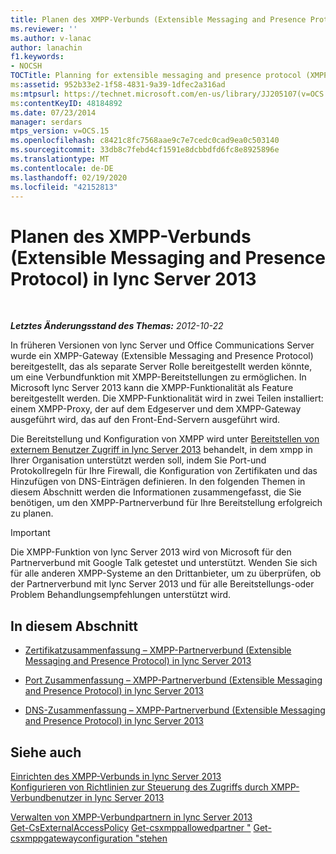 ```yaml
---
title: Planen des XMPP-Verbunds (Extensible Messaging and Presence Protocol)
ms.reviewer: ''
ms.author: v-lanac
author: lanachin
f1.keywords:
- NOCSH
TOCTitle: Planning for extensible messaging and presence protocol (XMPP) federation
ms:assetid: 952b33e2-1f58-4831-9a39-1dfec2a316ad
ms:mtpsurl: https://technet.microsoft.com/en-us/library/JJ205107(v=OCS.15)
ms:contentKeyID: 48184892
ms.date: 07/23/2014
manager: serdars
mtps_version: v=OCS.15
ms.openlocfilehash: c8421c8fc7568aae9c7e7cedc0cad9ea0c503140
ms.sourcegitcommit: 33db8c7febd4cf1591e8dcbbdfd6fc8e8925896e
ms.translationtype: MT
ms.contentlocale: de-DE
ms.lasthandoff: 02/19/2020
ms.locfileid: "42152813"
---
```

<div data-xmlns="http://www.w3.org/1999/xhtml">

<div class="topic" data-xmlns="http://www.w3.org/1999/xhtml" data-msxsl="urn:schemas-microsoft-com:xslt" data-cs="http://msdn.microsoft.com/">

<div data-asp="https://msdn2.microsoft.com/asp">

# <a name="planning-for-extensible-messaging-and-presence-protocol-xmpp-federation-in-lync-server-2013"></a>Planen des XMPP-Verbunds (Extensible Messaging and Presence Protocol) in lync Server 2013

</div>

<div id="mainSection">

<div id="mainBody">

<span> </span>

_**Letztes Änderungsstand des Themas:** 2012-10-22_

In früheren Versionen von lync Server und Office Communications Server wurde ein XMPP-Gateway (Extensible Messaging and Presence Protocol) bereitgestellt, das als separate Server Rolle bereitgestellt werden könnte, um eine Verbundfunktion mit XMPP-Bereitstellungen zu ermöglichen. In Microsoft lync Server 2013 kann die XMPP-Funktionalität als Feature bereitgestellt werden. Die XMPP-Funktionalität wird in zwei Teilen installiert: einem XMPP-Proxy, der auf dem Edgeserver und dem XMPP-Gateway ausgeführt wird, das auf den Front-End-Servern ausgeführt wird.

Die Bereitstellung und Konfiguration von XMPP wird unter [Bereitstellen von externem Benutzer Zugriff in lync Server 2013](lync-server-2013-deploying-external-user-access.md) behandelt, in dem xmpp in Ihrer Organisation unterstützt werden soll, indem Sie Port-und Protokollregeln für Ihre Firewall, die Konfiguration von Zertifikaten und das Hinzufügen von DNS-Einträgen definieren. In den folgenden Themen in diesem Abschnitt werden die Informationen zusammengefasst, die Sie benötigen, um den XMPP-Partnerverbund für Ihre Bereitstellung erfolgreich zu planen.

<div>


> [!IMPORTANT]
> Die XMPP-Funktion von lync Server 2013 wird von Microsoft für den Partnerverbund mit Google Talk getestet und unterstützt. Wenden Sie sich für alle anderen XMPP-Systeme an den Drittanbieter, um zu überprüfen, ob der Partnerverbund mit lync Server 2013 und für alle Bereitstellungs-oder Problem Behandlungsempfehlungen unterstützt wird.



</div>

<div>

## <a name="in-this-section"></a>In diesem Abschnitt

  - [Zertifikatzusammenfassung – XMPP-Partnerverbund (Extensible Messaging and Presence Protocol) in lync Server 2013](lync-server-2013-certificate-summary-extensible-messaging-and-presence-protocol-xmpp-federation.md)

  - [Port Zusammenfassung – XMPP-Partnerverbund (Extensible Messaging and Presence Protocol) in lync Server 2013](lync-server-2013-port-summary-extensible-messaging-and-presence-protocol-xmpp-federation.md)

  - [DNS-Zusammenfassung – XMPP-Partnerverbund (Extensible Messaging and Presence Protocol) in lync Server 2013](lync-server-2013-dns-summary-extensible-messaging-and-presence-protocol-xmpp-federation.md)

</div>

<div>

## <a name="see-also"></a>Siehe auch


[Einrichten des XMPP-Verbunds in lync Server 2013](lync-server-2013-setting-up-xmpp-federation.md)  
[Konfigurieren von Richtlinien zur Steuerung des Zugriffs durch XMPP-Verbundbenutzer in lync Server 2013](lync-server-2013-configure-policies-to-control-xmpp-federated-user-access.md)  


[Verwalten von XMPP-Verbundpartnern in lync Server 2013](lync-server-2013-manage-xmpp-federated-partners-for-your-organization.md)  
[Get-CsExternalAccessPolicy](https://technet.microsoft.com/library/Gg425805(v=OCS.15))  
[Get-csxmppallowedpartner "](https://technet.microsoft.com/library/JJ204981(v=OCS.15))  
[Get-csxmppgatewayconfiguration "stehen](https://technet.microsoft.com/library/JJ204869(v=OCS.15))  
  

</div>

</div>

<span> </span>

</div>

</div>

</div>

